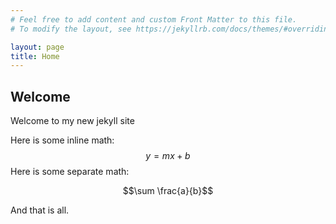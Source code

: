 ```yaml
---
# Feel free to add content and custom Front Matter to this file.
# To modify the layout, see https://jekyllrb.com/docs/themes/#overriding-theme-defaults

layout: page
title: Home
---
```


## Welcome

Welcome to my new jekyll site

Here is some inline math: $$y=mx+b$$
Here is some separate math:

$$\sum \frac{a}{b}$$

And that is all.